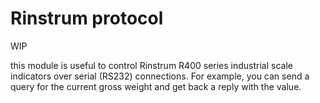 # Rinstrum protocol

WIP

this module is useful to control Rinstrum R400 series industrial scale
indicators over serial (RS232) connections.  For example, you can send
a query for the current gross weight and get back a reply with the value.
